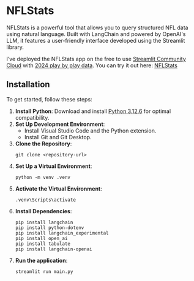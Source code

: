 # NFLStats

NFLStats is a powerful tool that allows you to query structured NFL data using natural language. Built with LangChain and powered by OpenAI's LLM, it features a user-friendly interface developed using the Streamlit library.

I’ve deployed the NFLStats app on the free to use [Streamlit Community Cloud](https://streamlit.io/cloud) with [2024 play by play data](https://github.com/nflverse/nflverse-data/releases/tag/pbp). You can try it out here: [NFLStats](https://nflstats-jacky.streamlit.app/)

## Installation

To get started, follow these steps:

1. **Install Python**: Download and install [Python 3.12.6](https://www.python.org/ftp/python/3.12.6/python-3.12.6-amd64.exe) for optimal compatibility.
2. **Set Up Development Environment**:
   - Install Visual Studio Code and the Python extension.
   - Install Git and Git Desktop.
3. **Clone the Repository**:
   ```
   git clone <repository-url>
4. **Set Up a Virtual Environment**:
   ```
   python -m venv .venv
5. **Activate the Virtual Environment**:
   ```
   .venv\Scripts\activate
6. **Install Dependencies**: 
   ```
   pip install langchain
   pip install python-dotenv
   pip install langchain_experimental
   pip install open_ai
   pip install tabulate
   pip install langchain-openai
 7. **Run the application**:
    ```
    streamlit run main.py
